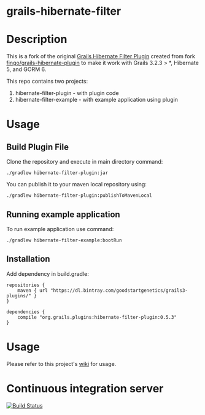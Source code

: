 grails-hibernate-filter
=======================

# Description
This is a fork of the original [Grails Hibernate Filter Plugin](http://grails.org/plugin/hibernate-filter) 
created from fork [fingo/grails-hibernate-plugin](https://github.com/fingo/grails-hibernate-filter) 
to make it work with Grails 3.2.3 > *, Hibernate 5, and GORM 6.

This repo contains two projects:
  
1.  hibernate-filter-plugin - with plugin code
1.  hibernate-filter-example - with example application using plugin 

# Usage

## Build Plugin File

Clone the repository and execute in main directory command:

    ./gradlew hibernate-filter-plugin:jar
    
You can publish it to your maven local repository using:

    ./gradlew hibernate-filter-plugin:publishToMavenLocal
    
## Running example application

To run example application use command:

    ./gradlew hibernate-filter-example:bootRun
    
## Installation

Add dependency in build.gradle:

    repositories {
        maven { url "https://dl.bintray.com/goodstartgenetics/grails3-plugins/" }
    }
    
    dependencies {
        compile "org.grails.plugins:hibernate-filter-plugin:0.5.3"
    }

# Usage

Please refer to this project's [wiki](https://github.com/alexkramer/grails-hibernate-filter/wiki) for usage.

# Continuous integration server
[![Build Status](https://travis-ci.org/alexkramer/grails-hibernate-filter.svg?branch=master)](https://travis-ci.org/alexkramer/grails-hibernate-filter)
